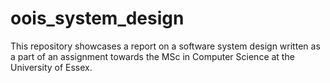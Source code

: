# oois_system_design
This repository showcases a report on a software system design written as a part of an assignment towards the MSc in Computer Science at the University of Essex.
